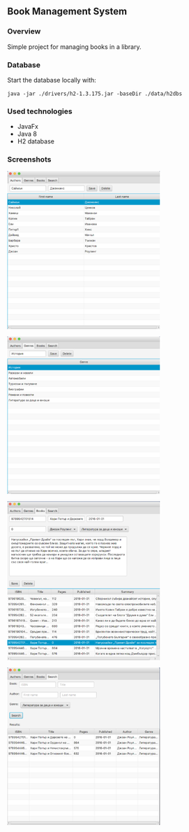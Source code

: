## Book Management System

### Overview

Simple project for managing books in a library.

### Database

Start the database locally with:

```
java -jar ./drivers/h2-1.3.175.jar -baseDir ./data/h2dbs
```

### Used technologies

- JavaFx
- Java 8
- H2 database

### Screenshots

<p>
  <img src="./screens/screen_01.png" width="350" />
</p>

<p>
  <img src="./screens/screen_02.png" width="350" />
</p>

<p>
  <img src="./screens/screen_03.png" width="350" />
</p>

<p>
  <img src="./screens/screen_04.png" width="350" />
</p>
